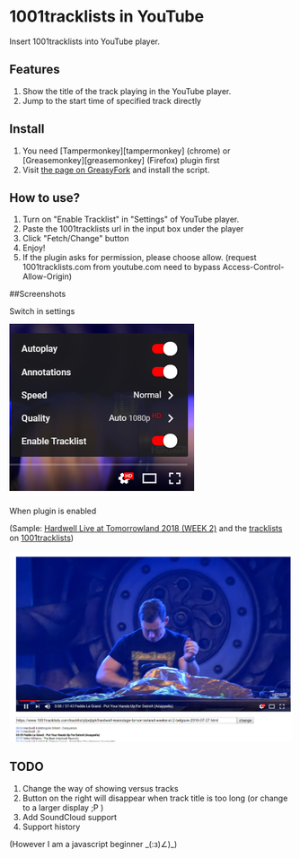 # 1001tracklists in YouTube

Insert 1001tracklists into YouTube player.

## Features

1. Show the title of the track playing in the YouTube player.
2. Jump to the start time of specified track directly

## Install

1. You need [Tampermonkey][tampermonkey] (chrome) or [Greasemonkey][greasemonkey] (Firefox) plugin first
2. Visit [the page on GreasyFork](https://greasyfork.org/en/scripts/370712-1001tracklists-in-youtube) and install the script.

## How to use?

1. Turn on "Enable Tracklist" in "Settings" of YouTube player.
2. Paste the 1001tracklists url in the input box under the player
3. Click "Fetch/Change" button
4. Enjoy!
5. If the plugin asks for permission, please choose allow. (request 1001tracklists.com from youtube.com need to bypass Access-Control-Allow-Origin)

##Screenshots

Switch in settings

![1532873097331](images/1532873097331.png)

When plugin is enabled

(Sample: [Hardwell Live at Tomorrowland 2018 (WEEK 2)](https://www.youtube.com/watch?v=UD_Nj0sNmpE) and the [tracklists](https://www.1001tracklists.com/tracklist/plpqbpk/hardwell-mainstage-tomorrowland-weekend-2-belgium-2018-07-27.html) on [1001tracklists](https://www.1001tracklists.com))

![1532873354242](images/1532873354242.png)

## TODO

1. Change the way of showing versus tracks 
2. Button on the right will disappear when track title is too long (or change to a larger display ;P )
3. Add SoundCloud support
4. Support history

(However I am a javascript beginner \_\(:з\)∠\)\_)